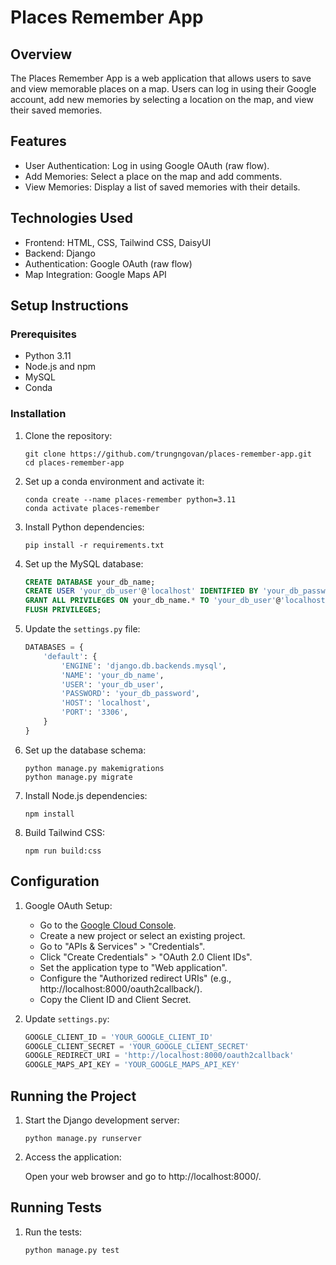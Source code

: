 # Places Remember App

## Overview

The Places Remember App is a web application that allows users to save and view memorable places on a map. Users can log in using their Google account, add new memories by selecting a location on the map, and view their saved memories.

## Features

- User Authentication: Log in using Google OAuth (raw flow).
- Add Memories: Select a place on the map and add comments.
- View Memories: Display a list of saved memories with their details.

## Technologies Used

- Frontend: HTML, CSS, Tailwind CSS, DaisyUI
- Backend: Django
- Authentication: Google OAuth (raw flow)
- Map Integration: Google Maps API

## Setup Instructions

### Prerequisites

- Python 3.11
- Node.js and npm
- MySQL
- Conda

### Installation

1. Clone the repository:

    ```shell
    git clone https://github.com/trungngovan/places-remember-app.git
    cd places-remember-app
    ```

2. Set up a conda environment and activate it:

    ```shell
    conda create --name places-remember python=3.11
    conda activate places-remember
    ```

3. Install Python dependencies:

    ```shell
    pip install -r requirements.txt
    ```

4. Set up the MySQL database:

    ```sql
    CREATE DATABASE your_db_name;
    CREATE USER 'your_db_user'@'localhost' IDENTIFIED BY 'your_db_password';
    GRANT ALL PRIVILEGES ON your_db_name.* TO 'your_db_user'@'localhost';
    FLUSH PRIVILEGES;
    ```

5. Update the `settings.py` file:

    ```python
    DATABASES = {
        'default': {
            'ENGINE': 'django.db.backends.mysql',
            'NAME': 'your_db_name',
            'USER': 'your_db_user',
            'PASSWORD': 'your_db_password',
            'HOST': 'localhost',
            'PORT': '3306',
        }
    }
    ```

6. Set up the database schema:

    ```shell
    python manage.py makemigrations
    python manage.py migrate
    ```

7. Install Node.js dependencies:

    ```shell
    npm install
    ```

8. Build Tailwind CSS:

    ```shell
    npm run build:css
    ```

## Configuration

1. Google OAuth Setup:
    - Go to the [Google Cloud Console](https://console.cloud.google.com/).
    - Create a new project or select an existing project.
    - Go to "APIs & Services" > "Credentials".
    - Click "Create Credentials" > "OAuth 2.0 Client IDs".
    - Set the application type to "Web application".
    - Configure the "Authorized redirect URIs" (e.g., http://localhost:8000/oauth2callback/).
    - Copy the Client ID and Client Secret.

2. Update `settings.py`:

    ```python
    GOOGLE_CLIENT_ID = 'YOUR_GOOGLE_CLIENT_ID'
    GOOGLE_CLIENT_SECRET = 'YOUR_GOOGLE_CLIENT_SECRET'
    GOOGLE_REDIRECT_URI = 'http://localhost:8000/oauth2callback'
    GOOGLE_MAPS_API_KEY = 'YOUR_GOOGLE_MAPS_API_KEY'
    ```

## Running the Project

1. Start the Django development server:

    ```shell
    python manage.py runserver
    ```

2. Access the application:

    Open your web browser and go to http://localhost:8000/.

## Running Tests

1. Run the tests:

    ```shell
    python manage.py test
    ```
